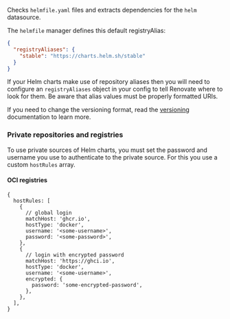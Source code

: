 Checks `helmfile.yaml` files and extracts dependencies for the `helm` datasource.

The `helmfile` manager defines this default registryAlias:

```json
{
  "registryAliases": {
    "stable": "https://charts.helm.sh/stable"
  }
}
```

If your Helm charts make use of repository aliases then you will need to configure an `registryAliases` object in your config to tell Renovate where to look for them. Be aware that alias values must be properly formatted URIs.

If you need to change the versioning format, read the [versioning](https://docs.renovatebot.com/modules/versioning/) documentation to learn more.

### Private repositories and registries

To use private sources of Helm charts, you must set the password and username you use to authenticate to the private source.
For this you use a custom `hostRules` array.

#### OCI registries

```json5
{
  hostRules: [
    {
      // global login
      matchHost: 'ghcr.io',
      hostType: 'docker',
      username: '<some-username>',
      password: '<some-password>',
    },
    {
      // login with encrypted password
      matchHost: 'https://ghci.io',
      hostType: 'docker',
      username: '<some-username>',
      encrypted: {
        password: 'some-encrypted-password',
      },
    },
  ],
}
```
